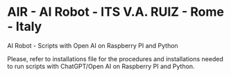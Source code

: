 # AIR - AI Robot - ITS V.A. RUIZ - Rome - Italy


AI Robot - Scripts with Open AI on Raspberry PI and Python

Please, refer to installations file for the procedures and installations needed to run scripts with ChatGPT/Open AI on Raspberry PI and Python.


